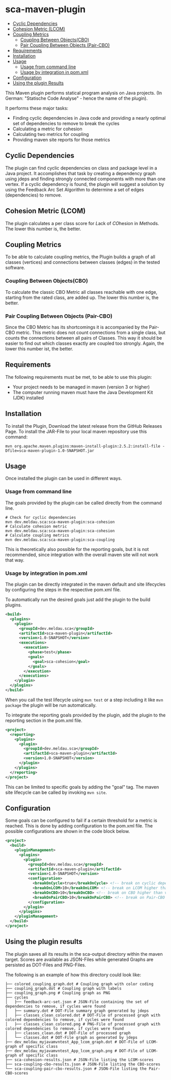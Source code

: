 # sca-maven-plugin
* [Cyclic Dependencies](#cyclic-dependencies)
* [Cohesion Metric (LCOM)](#cohesion-metric-lcom)
* [Coupling Metrics](#coupling-metrics)
  * [Coupling Between Objects(CBO)](#coupling-between-objectscbo)
  * [Pair Coupling Between Objects (Pair-CBO)](#pair-coupling-between-objects-pair-cbo)
* [Requirements](#requirements)
* [Installation](#installation)
* [Usage](#usage)
  * [Usage from command line](#usage-from-command-line)
  * [Usage by integration in pom.xml](#usage-by-integration-in-pomxml)
* [Configuration](#configuration)
* [Using the plugin Results](#using-the-plugin-results)

This Maven plugin performs statical program analysis on Java projects.
(In German: "Statische Code Analyse" - hence the name of the plugin).

It performs these major tasks:
* Finding cyclic dependencies in Java code and providing a nearly optimal set of dependencies
  to remove to break the cycles
* Calculating a metric for cohesion
* Calculating two metrics for coupling
* Providing maven site reports for those metrics

## Cyclic Dependencies
The plugin can find cyclic dependencies on class and package level in a Java project.
It accomplishes that task by creating a dependency graph using jdeps and finding strongly connected
components with more than one vertex.
If a cyclic dependency is found, the plugin will suggest a solution by using the Feedback Arc Set Algorithm
to determine a set of edges (dependencies) to remove.

## Cohesion Metric (LCOM)
The plugin calculates a per class score for *L*ack of *CO*hesion in *M*ethods.
The lower this number is, the better.

## Coupling Metrics
To be able to calculate coupling metrics, the Plugin builds a graph of all classes (vertices) and
connections between classes (edges) in the tested software.

### Coupling Between Objects(CBO)
To calculate the classic CBO Metric all classes reachable with one edge, starting from the rated class, are added up.
The lower this number is, the better.

### Pair Coupling Between Objects (Pair-CBO)
Since the CBO Metric has its shortcomings it is accompanied by the Pair-CBO metric.
This metric does not count connections from a single class, but counts the connections between
all pairs of Classes. This way it should be easier to find out which classes exactly are coupled too strongly.
Again, the lower this number ist, the better.

## Requirements
The following requirements must be met, to be able to use this plugin:
* Your project needs to be managed in maven (version 3 or higher)
* The computer running maven must have the Java Development Kit (JDK) installed

## Installation

To install the Plugin, Download the latest release from the GitHub Releases Page.
To install the JAR-File to your local maven repository use this command:
```
mvn org.apache.maven.plugins:maven-install-plugin:2.5.2:install-file -Dfile=sca-maven-plugin-1.0-SNAPSHOT.jar
```

## Usage

Once installed the plugin can be used in different ways.

### Usage from command line

The goals provided by the plugin can be called directly from the command
line.

```
# Check for cyclic dependencies
mvn dev.meldau.sca:sca-maven-plugin:sca-cohesion
# Calculate cohesion metric
mvn dev.meldau.sca:sca-maven-plugin:sca-cohesion
# Calculate coupling metrics
mvn dev.meldau.sca:sca-maven-plugin:sca-coupling
```

This is theoretically also possible for the reporting goals, but it is not
recommended, since integration with the overall maven site will not work that way. 

### Usage by integration in pom.xml
The plugin can be directly integrated in the maven default and site lifecycles
by configuring the steps in the respective pom.xml file.

To automatically run the desired goals just add the plugin to the build plugins.
```xml
<build>
  <plugins>
    <plugin>
      <groupId>dev.meldau.sca</groupId>
      <artifactId>sca-maven-plugin</artifactId>
      <version>1.0-SNAPSHOT</version>
      <executions>
        <execution>
          <phase>test</phase>
          <goals>
            <goal>sca-cohesion</goal>
          </goals>
        </execution>
      </executions>
    </plugin>
  </plugins>
</build>
```
When you call the test lifecycle using `mvn test` or a step including it like `mvn package` the plugin will be run
automatically.

To integrate the reporting goals provided by the plugin, add the plugin to
the reporting section in the pom.xml file.
```xml
<project>
  <reporting>
    <plugins>
      <plugin>
        <groupId>dev.meldau.sca</groupId>
        <artifactId>sca-maven-plugin</artifactId>
        <version>1.0-SNAPSHOT</version>
      </plugin>
    </plugins>
  </reporting>
</project>
```
This can be limited to specific goals by adding the "goal" tag. The maven site lifecycle can be called by invoking
`mvn site`.

## Configuration
Some goals can be configured to fail if a certain threshold for a metric is reached. This is done by adding
configuration to the pom.xml file. The possible configurations are shown in the code block below.

```xml
<project>
  <build>
    <pluginManagement>
      <plugins>
        <plugin>
          <groupId>dev.meldau.sca</groupId>
          <artifactId>sca-maven-plugin</artifactId>
          <version>1.0-SNAPSHOT</version>
          <configuration>
            <breakOnCycle>true</breakOnCycle> <!-- break on cyclic dependencies -->
            <breakOnLCOM>10</breakOnLCOM> <!-- break on LCOM higher than value -->
            <breakOnCBO>10</breakOnCBO> <!-- break on CBO higher than value -->
            <breakOnPairCBO>10</breakOnPairCBO> <!-- break on Pair-CBO higher than value -->
          </configuration>
        </plugin>
      </plugins>
    </pluginManagement>
  </build>
</project>
```

## Using the plugin results
The plugin saves all its results in the sca-output directory within the maven target.
Scores are available as JSON-Files while generated Graphs are persisted as DOT-Files and PNG-Files.

The following is an example of how this directory could look like:
```
├── colored_coupling_graph.dot # Coupling graph with color coding
├── coupling_graph.dot # Coupling graph with labels
├── coupling_graph.png # Coupling graph as PNG
├── cycles
│   ├── feedback-arc-set.json # JSON-File containing the set of dependencies to remove, if cycles were found
│   ├── summary.dot # DOT-File summary graph generated by jdeps
│   ├── classes_clean_colored.dot # DOT-File of processed graph with colored dependencies to remove, if cycles were found
│   ├── classes_clean_colored.png # PNG-File of processed graph with colored dependencies to remove, if cycles were found
│   ├── classes_clean.dot # DOT-File of processed graph
│   └── classes.dot # DOT-File graph as generated by jdeps
├── dev_meldau_myjavamvntest_App_lcom_graph.dot # DOT-File of LCOM-graph of specific class
├── dev_meldau_myjavamvntest_App_lcom_graph.png # DOT-File of LCOM-graph of specific class
├── sca-cohesion-results.json # JSON-File listing the LCOM-scores
├── sca-coupling-cbo-results.json # JSON-File listing the CBO-scores
└── sca-coupling-pair-cbo-results.json # JSON-File listing the Pair-CBO-scores
```